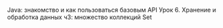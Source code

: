 Java: знакомство и как пользоваться базовым API
Урок 6. Хранение и обработка данных ч3: множество коллекций Set
